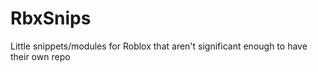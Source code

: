 # RbxSnips

Little snippets/modules for Roblox that aren't significant enough to have their own repo
